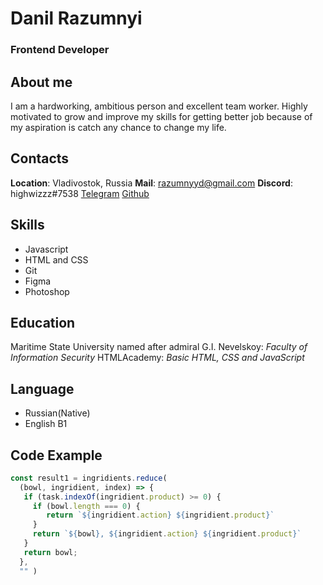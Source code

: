 # Danil Razumnyi
### Frontend Developer

## About me
I am a hardworking, ambitious person and excellent team worker. Highly motivated to grow and improve my skills for getting better job because of my aspiration is catch any chance to change my life.

## Contacts
**Location**: Vladivostok, Russia
**Mail**: razumnyyd@gmail.com
**Discord**: highwizzz#7538
[Telegram](https://t.me/jayjosimons)
[Github](https://github.com/danywizzz)

## Skills
* Javascript
* HTML and CSS
* Git
* Figma
* Photoshop

## Education
Maritime State University named after admiral G.I. Nevelskoy: _Faculty of Information Security_
HTMLAcademy: _Basic HTML, CSS and JavaScript_

## Language
* Russian(Native)
* English B1

## Code Example
```javascript
const result1 = ingridients.reduce(  
  (bowl, ingridient, index) => {  
   if (task.indexOf(ingridient.product) >= 0) {  
     if (bowl.length === 0) {  
        return `${ingridient.action} ${ingridient.product}`  
     }  
     return `${bowl}, ${ingridient.action} ${ingridient.product}`  
   }  
   return bowl;  
  },  
  "" )
  ```